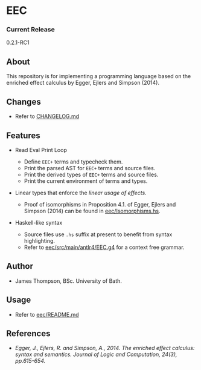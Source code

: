 # EEC

### Current Release
0.2.1-RC1

## About
This repository is for implementing a programming language based on the enriched effect calculus by Egger, Ejlers and Simpson (2014).

## Changes
* Refer to [CHANGELOG.md](CHANGELOG.md)

## Features
* Read Eval Print Loop
  - Define `EEC+` terms and typecheck them.
  - Print the parsed AST for `EEC+` terms and source files.
  - Print the derived types of `EEC+` terms and source files.
  - Print the current environment of terms and types.

* Linear types that enforce the *linear usage of effects*.
  - Proof of isomorphisms in Proposition 4.1. of Egger, Ejlers and Simpson (2014) can be found in [eec/Isomorphisms.hs](eec/Isomorphisms.hs).

* Haskell-like syntax
  - Source files use `.hs` suffix at present to benefit from syntax highlighting.
  - Refer to [eec/src/main/antlr4/EEC.g4](eec/src/main/antlr4/EEC.g4) for a context free grammar.

## Author
* James Thompson, BSc. University of Bath.

## Usage
* Refer to [eec/README.md](eec/README.md)

## References
- *Egger, J., Ejlers, R. and Simpson, A., 2014. The enriched effect calculus: syntax and semantics. Journal of Logic and Computation, 24(3), pp.615-654.*
